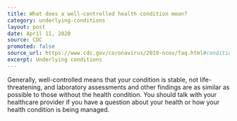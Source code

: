 ```yaml
---
title: What does a well-controlled health condition mean?
category: underlying-conditions
layout: post
date: April 11, 2020
source: CDC
promoted: false
source_url: https://www.cdc.gov/coronavirus/2019-ncov/faq.html#conditions
excerpt: Underlying conditions
---
```


Generally, well-controlled means that your condition is stable, not life-threatening, and laboratory assessments and other findings are as similar as possible to those without the health condition. You should talk with your healthcare provider if you have a question about your health or how your health condition is being managed.
